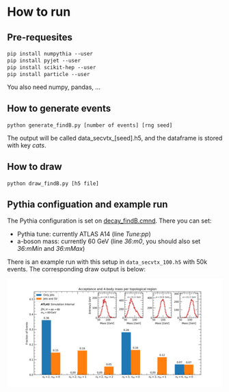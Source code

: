 # How to run

## Pre-requesites

```
pip install numpythia --user
pip install pyjet --user
pip install scikit-hep --user
pip install particle --user
```

You also need numpy, pandas, ...

## How to generate events

```
python generate_findB.py [number of events] [rng seed]
```

The output will be called data_secvtx_[seed].h5, and the dataframe is stored with key *cats*.

## How to draw

```
python draw_findB.py [h5 file]
```

## Pythia configuation and example run

The Pythia configuration is set on [decay_findB.cmnd](https://github.com/rafaellopesdesa/H4b_softSV/blob/master/decay_findB.cmnd). There you can set:

- Pythia tune: currently ATLAS A14 (line *Tune:pp*)
- a-boson mass: currently 60 GeV (line *36:m0*, you should also set *36:mMin* and *36:mMax*)

There is an example run with this setup in `data_secvtx_100.h5` with 50k events. The corresponding draw output is below:

![categories.png](categories.png)



